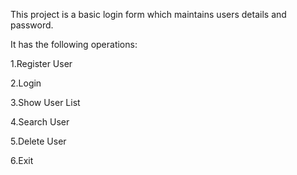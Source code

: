 This project is a basic login form which maintains users details and password.

It has the following operations:

1.Register User

2.Login

3.Show User List

4.Search User

5.Delete User

6.Exit
        
